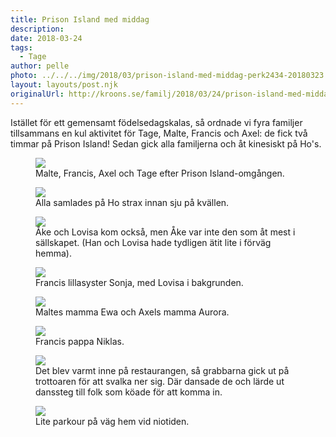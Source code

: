 ```yaml
---
title: Prison Island med middag
description: 
date: 2018-03-24
tags:
  - Tage
author: pelle
photo: ../../../img/2018/03/prison-island-med-middag-perk2434-20180323.jpg
layout: layouts/post.njk
originalUrl: http://kroons.se/familj/2018/03/24/prison-island-med-middag/
---
```

Istället för ett gemensamt födelsedagskalas, så ordnade vi fyra familjer tillsammans en kul aktivitet för Tage, Malte, Francis och Axel: de fick två timmar på Prison Island! Sedan gick alla familjerna och åt kinesiskt på Ho's.

<figure>
	<img class="breakout wp-image-272 size-full" src="../../../img/2018/03/prison-island-med-middag-perk2434-20180323.jpg">
<figcaption>Malte, Francis, Axel och Tage efter Prison Island-omgången.</figcaption>
</figure>

<figure>
	<img class="wp-image-274 size-full" src="../../../img/2018/03/prison-island-med-middag-perk2442-20180323.jpg">
    <figcaption>Alla samlades på Ho strax innan sju på kvällen.</figcaption>
</figure>

<figure>
	<img class="wp-image-269 size-full" src="../../../img/2018/03/prison-island-med-middag-perk2461-20180323.jpg">
    <figcaption>Åke och Lovisa kom också, men Åke var inte den som åt mest i sällskapet. (Han och Lovisa hade tydligen ätit lite i förväg hemma).</figcaption>
</figure>

<figure>
	<img class="wp-image-270 size-full" src="../../../img/2018/03/prison-island-med-middag-perk2465-20180323.jpg">
    <figcaption>Francis lillasyster Sonja, med Lovisa i bakgrunden.</figcaption>
</figure>

<figure>
	<img class="wp-image-268 size-full" src="../../../img/2018/03/prison-island-med-middag-perk2467-20180323.jpg">
    <figcaption>Maltes mamma Ewa och Axels mamma Aurora.</figcaption>
</figure>

<figure>
	<img class="wp-image-267 size-full" src="../../../img/2018/03/prison-island-med-middag-perk2476-20180323.jpg">
    <figcaption>Francis pappa Niklas.</figcaption>
</figure>

<figure>
	<img class="wp-image-264 size-full" src="../../../img/2018/03/prison-island-med-middag-perk2480-20180323.jpg">
    <figcaption>Det blev varmt inne på restaurangen, så grabbarna gick ut på trottoaren för att svalka ner sig. Där dansade de och lärde ut danssteg till folk som köade för att komma in.</figcaption>
</figure>

<figure>
	<img class="wp-image-265 size-full" src="../../../img/2018/03/prison-island-med-middag-perk2482-20180323.jpg">
    <figcaption>Lite parkour på väg hem vid niotiden.</figcaption>
</figure>



